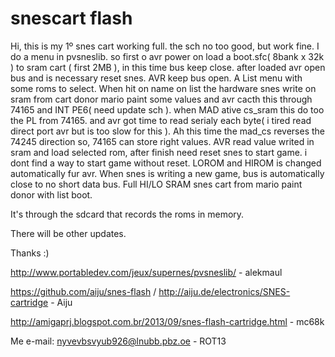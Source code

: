 # snescart flash
Hi, this is my 1º snes cart working full. the sch no too good, but work fine.
I do a menu in pvsneslib. so first o avr power on load a boot.sfc( 8bank x 32k ) to sram cart ( first 2MB ), in this time bus keep close.
after loaded avr open bus and is necessary reset snes. AVR keep bus open. A List menu with some roms to select.
When hit on name on list the hardware snes write on sram from cart donor mario paint some values and avr cacth this through 74165 and INT PE6( need update sch ). when MAD ative cs_sram this do too the PL from 74165. and avr got time to read serialy each byte( i tired read direct port avr but is too slow for this ). Ah this time the mad_cs reverses the 74245 direction so, 74165 can store right values.
AVR read value writed in sram and load selected rom, after finish need reset snes to start game. i dont find a way to start game without reset.
LOROM and HIROM is changed automatically fur avr.
When snes is writing a new game, bus is automatically close to no short data bus.
Full HI/LO SRAM snes cart from mario paint donor with list boot.

It's through the sdcard that records the roms in memory.

There will be other updates.

Thanks :)

http://www.portabledev.com/jeux/supernes/pvsneslib/ - alekmaul

https://github.com/aiju/snes-flash / http://aiju.de/electronics/SNES-cartridge - Aiju

http://amigaprj.blogspot.com.br/2013/09/snes-flash-cartridge.html - mc68k



Me e-mail: nyvevbsvyub926@lnubb.pbz.oe - ROT13
